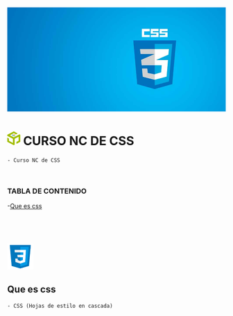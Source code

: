 # [<img src="./readme/img/portada-css.jpg" width="600" />](https://developer.mozilla.org/es/docs/Web/CSS)

# [<img src="./readme/img/logo-nc.png" width="30"/>](https://newsoftcomputer.com) CURSO NC DE CSS
    - Curso NC de CSS

<br>

### TABLA DE CONTENIDO

-[Que es css](#Que-es-css)

<br><br><br>

<img src='readme/img/logo-css.png' width="60px" >

## Que es css

    - CSS (Hojas de estilo en cascada)

